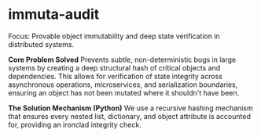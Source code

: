 # immuta-audit
Focus: Provable object immutability and deep state verification in distributed systems.

<b>Core Problem Solved</b>
Prevents subtle, non-deterministic bugs in large systems by creating a deep structural hash of critical objects and dependencies. This allows for verification of state integrity across asynchronous operations, microservices, and serialization boundaries, ensuring an object has not been mutated where it shouldn't have been.

<b>The Solution Mechanism (Python)</b>
We use a recursive hashing mechanism that ensures every nested list, dictionary, and object attribute is accounted for, providing an ironclad integrity check.

